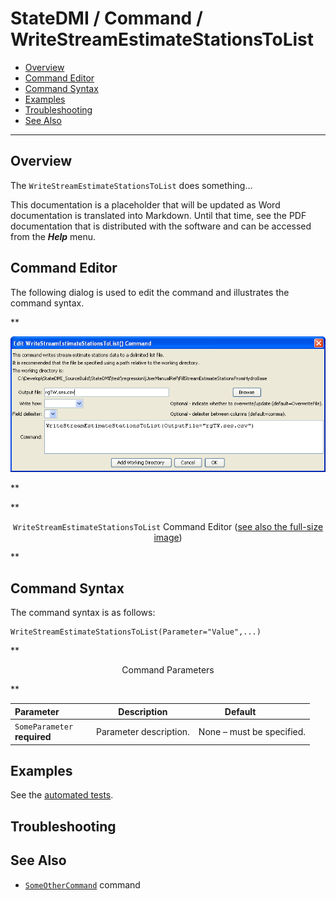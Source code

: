 # StateDMI / Command / WriteStreamEstimateStationsToList #

* [Overview](#overview)
* [Command Editor](#command-editor)
* [Command Syntax](#command-syntax)
* [Examples](#examples)
* [Troubleshooting](#troubleshooting)
* [See Also](#see-also)

-------------------------

## Overview ##

The `WriteStreamEstimateStationsToList` does something...

This documentation is a placeholder that will be updated as Word documentation is translated into Markdown.
Until that time, see the PDF documentation that is distributed with the software and can be accessed
from the ***Help*** menu.

## Command Editor ##

The following dialog is used to edit the command and illustrates the command syntax.

**<p style="text-align: center;">
![WriteStreamEstimateStationsToList](WriteStreamEstimateStationsToList.png)
</p>**

**<p style="text-align: center;">
`WriteStreamEstimateStationsToList` Command Editor (<a href="../WriteStreamEstimateStationsToList.png">see also the full-size image</a>)
</p>**

## Command Syntax ##

The command syntax is as follows:

```text
WriteStreamEstimateStationsToList(Parameter="Value",...)
```
**<p style="text-align: center;">
Command Parameters
</p>**

| **Parameter**&nbsp;&nbsp;&nbsp;&nbsp;&nbsp;&nbsp;&nbsp;&nbsp;&nbsp;&nbsp;&nbsp;&nbsp; | **Description** | **Default**&nbsp;&nbsp;&nbsp;&nbsp;&nbsp;&nbsp;&nbsp;&nbsp;&nbsp;&nbsp; |
| --------------|-----------------|----------------- |
|`SomeParameter`<br>**required**|Parameter description.|None – must be specified.|

## Examples ##

See the [automated tests](https://github.com/OpenCDSS/cdss-app-statedmi-test/tree/master/test/regression/commands/WriteStreamEstimateStationsToList).

## Troubleshooting ##

## See Also ##

* [`SomeOtherCommand`](../SomeOtherCommand/SomeOtherCommand) command
